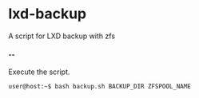 # lxd-backup
A script for LXD backup with zfs



#### --
Execute the script.
```console
user@host:~$ bash backup.sh BACKUP_DIR ZFSPOOL_NAME
```
